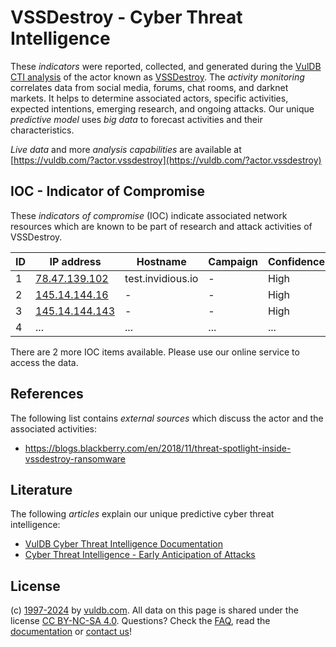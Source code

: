 # VSSDestroy - Cyber Threat Intelligence

These _indicators_ were reported, collected, and generated during the [VulDB CTI analysis](https://vuldb.com/?kb.cti) of the actor known as [VSSDestroy](https://vuldb.com/?actor.vssdestroy). The _activity monitoring_ correlates data from social media, forums, chat rooms, and darknet markets. It helps to determine associated actors, specific activities, expected intentions, emerging research, and ongoing attacks. Our unique _predictive model_ uses _big data_ to forecast activities and their characteristics.

_Live data_ and more _analysis capabilities_ are available at [https://vuldb.com/?actor.vssdestroy](https://vuldb.com/?actor.vssdestroy)

## IOC - Indicator of Compromise

These _indicators of compromise_ (IOC) indicate associated network resources which are known to be part of research and attack activities of VSSDestroy.

ID | IP address | Hostname | Campaign | Confidence
-- | ---------- | -------- | -------- | ----------
1 | [78.47.139.102](https://vuldb.com/?ip.78.47.139.102) | test.invidious.io | - | High
2 | [145.14.144.16](https://vuldb.com/?ip.145.14.144.16) | - | - | High
3 | [145.14.144.143](https://vuldb.com/?ip.145.14.144.143) | - | - | High
4 | ... | ... | ... | ...

There are 2 more IOC items available. Please use our online service to access the data.

## References

The following list contains _external sources_ which discuss the actor and the associated activities:

* https://blogs.blackberry.com/en/2018/11/threat-spotlight-inside-vssdestroy-ransomware

## Literature

The following _articles_ explain our unique predictive cyber threat intelligence:

* [VulDB Cyber Threat Intelligence Documentation](https://vuldb.com/?kb.cti)
* [Cyber Threat Intelligence - Early Anticipation of Attacks](https://www.scip.ch/en/?labs.20201022)

## License

(c) [1997-2024](https://vuldb.com/?kb.changelog) by [vuldb.com](https://vuldb.com/?kb.about). All data on this page is shared under the license [CC BY-NC-SA 4.0](https://creativecommons.org/licenses/by-nc-sa/4.0/). Questions? Check the [FAQ](https://vuldb.com/?kb.faq), read the [documentation](https://vuldb.com/?kb) or [contact us](https://vuldb.com/?contact)!
